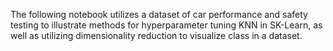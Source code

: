 The following notebook utilizes a dataset of car performance and safety testing to illustrate
methods for hyperparameter tuning KNN in SK-Learn, as well as utilizing dimensionality reduction to visualize 
class in a dataset.
